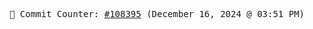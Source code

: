 <p align="center">
    <samp>
        📮 Commit Counter: <a href="https://github.com/Javascript-void0/Javascript-void0/commits/main">#108395</a> (December 16, 2024 @ 03:51 PM)
    </samp>
</p>